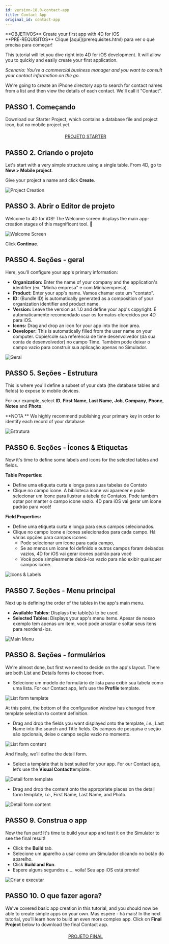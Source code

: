 ```yaml
---
id: version-18.0-contact-app
title: Contact App
original_id: contact-app
---
```


<div markdown="1" class = "objectives">
**OBJETIVOS**
Create your first app with 4D for iOS
</div>

<div markdown="1" class = "prerequisites">
**PRÉ-REQUISITOS**
Clique [aqui](prerequisites.html) para ver o que precisa para começar!
</div>

This tutorial will let you dive right into 4D for iOS development. It will allow you to quickly and easily create your first application.

*Scenario: You're a commercial business manager and you want to consult your contact information on the go.*

We're going to create an iPhone directory app to search for contact names from a list and then view the details of each contact. We'll call it "Contact".

## PASSO 1. Começando
Download our Starter Project, which contains a database file and project icon, but no mobile project yet.

<div markdown="1" style="text-align: center; margin-top: 20px">

<a class="button"
href="https://github.com/4d-for-ios/tutorial-ContactApp/archive/acbb699c3c9d9edd3a8bbb715e87c17140b7e15f.zip">PROJETO STARTER</a>
</div>

## PASSO 2. Criando o projeto

Let's start with a very simple structure using a single table. From 4D, go to **New > Mobile project**.

Give your project a name and click **Create**.

![Project Creation](assets/en/contact-app/Project-creation-4D-for-iOS.png)

## PASSO 3. Abrir o Editor de projeto

Welcome to 4D for iOS! The Welcome screen displays the main app-creation stages of this magnificent tool. 🙂

![Welcome Screen](assets/en/contact-app/Welcome-Screen-4D-for-iOS.png)

Click **Continue**.

## PASSO 4. Seções - geral

Here, you'll configure your app's primary information:

* **Organization:** Enter the name of your company and the application's identifier (ex. "Minha empresa" e com.Minhaempresa).
* **Product:** Enter your app's name. Vamos chamar este um "contato".
* **ID:** (Bundle ID) is automatically generated as a composition of your organization identifier and product name.
* **Version:** Leave the version as 1.0 and define your app's copyright. É automaticamente recomendado usar os formatos oferecidos por 4D para iOS.
* **Icons:** Drag and drop an icon for your app into the icon area.
* **Developer:** This is automatically filled from the user name on your computer. Copie/cole sua referência de time desenvolvedor (da sua conta de desenvolvedor) no campo Time. Também pode deixar o campo vazio para construir sua aplicação apenas no Simulador.

![Geral](assets/en/contact-app/Contact-app-general-section-4D-for-iOS.png)

## PASSO 5. Seções - Estrutura

This is where you'll define a subset of your data (the database tables and fields) to expose to mobile devices.

For our example, select **ID**, **First Name**, **Last Name**, **Job**, **Company**, **Phone**, **Notes** and **Photo**.

<div markdown="1" class = "tips">
**NOTA **
We highly recommend publishing your primary key in order to identify each record of your database
</div>

![Estrutura](assets/en/contact-app/Contact-app-structure-section-4D-for-iOS.png)

## PASSO 6. Seções - Ícones & Etiquetas

Now it's time to define some labels and icons for the selected tables and fields.

**Table Properties:**

* Define uma etiqueta curta e longa para suas tabelas de Contato
* Clique no campo ícone. A biblioteca ícone vai aparecer e pode selecionar um ícone para ilustrar a tabela de Contatos. Pode também optar por manter o campo ícone vazio. 4D para iOS vai gerar um ícone padrão para você!

**Field Properties:**

* Define uma etiqueta curta e longa para seus campos selecionados.
* Clique no campo ícone e ícones selecionados para cada campo. Há várias opções para campos ícones:
    * Pode selecionar um ícone para cada campo,
    * Se ao menos um ícone foi definido e outros campos foram deixados vazios, 4D for iOS vai gerar ícones padrão para você
    * Você pode simplesmente deixá-los vazio para não exibir quaisquer campos ícone.

![Icons & Labels](assets/en/contact-app/Contact-app-icons-labels-section-4D-for-iOS.png)

## PASSO 7. Seções - Menu principal

Next up is defining the order of the tables in the app's main menu.

* **Available Tables:** Displays the table(s) to be used.
* **Selected Tables:** Displays your app's menu items. Apesar de nosso exemplo tem apenas um item, você pode arrastar e soltar seus itens para reordená-los.

![Main Menu](assets/en/contact-app/Contact-app-main-menu-section-4D-for-iOS.png)

## PASSO 8. Seções - formulários

We're almost done, but first we need to decide on the app's layout. There are both List and Details forms to choose from.

* Selecione um modelo de formulário de lista para exibir sua tabela como uma lista. For our Contact app, let’s use the **Profile** template.

![List form template](assets/en/contact-app/ListformTemplate-form-section-4D-for-iOS.png)

At this point, the bottom of the configuration window has changed from template selection to content definition.

* Drag and drop the fields you want displayed onto the template, <i>i.e.</i>, Last Name into the search and Title fields. Os campos de pesquisa e seção são opcionais, deixe o campo seção vazio no momento.

![List form content](assets/en/contact-app/ListformContent-form-section-4D-for-iOS.png)

And finally, we'll define the detail form.

* Select a template that is best suited for your app. For our Contact app, let’s use the **Visual Contact**template.

![Detail form template](assets/en/contact-app/DetailformTemplate-form-section-4D-for-iOS.png)


* Drag and drop the content onto the appropriate places on the detail form template, <i>i.e.</i>, First Name, Last Name, and Photo.

![Detail form content](assets/en/contact-app/DetailformContent-form-section-4D-for-iOS.png)

## PASSO 9. Construa o app

Now the fun part! It's time to build your app and test it on the Simulator to see the final result!

* Click the **Build** tab.
* Selecione um aparelho a usar como um Simulador clicando no botão do aparelho.
* Click  **Build and Run**.
* Espere alguns segundos e…. voila! Seu app iOS está pronto!

![Criar e executar](assets/en/contact-app/Build-the-app-simulator.png)

## PASSO 10. O que fazer agora?

We've covered basic app creation in this tutorial, and you should now be able to create simple apps on your own. Mas espere - há mais! In the next tutorial, you’ll learn how to build an even more complex app. Click on **Final Project** below to download the final Contact app.

<div markdown="1" style="text-align: center; margin-top: 20px; margin-bottom: 20px">
<a class="button"
href="https://github.com/4d-for-ios/tutorial-ContactApp/releases/latest/download/tutorial-ContactApp.zip">PROJETO FINAL</a>
</div>
